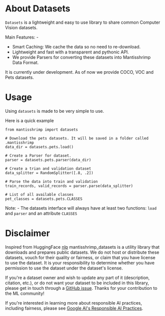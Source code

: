 # About Datasets

`Datasets` is a lightweight and easy to use library to share common Computer Vision datasets.

Main Features: -
- Smart Caching: We cache the data so no need to re-download.
- Lightweight and fast with a transparent and pythonic API.
- We provide Parsers for converting these datasets into Mantisshrimp Data Format.

It is currently under development. As of now we provide COCO, VOC and Pets datasets.

# Usage

Using `datasets` is made to be very simple to use.

Here is a quick example

```
from mantisshrimp import datasets

# Download the pets datasets. It will be saved in a folder called .mantisshrimp
data_dir = datasets.pets.load()

# Create a Parser for dataset.
parser = datasets.pets.parser(data_dir)

# Create a trian and validation dataset
data_splitter = RandomSplitter([.8, .2])

# Parse the data into train and validation
train_records, valid_records = parser.parse(data_splitter)

# List of all available classes
pet_classes = datasets.pets.CLASSES

```
Note: - The datasets interface will always have at least two functions: `load` and `parser` and an attribute `CLASSES`


# Disclaimer

Inspired from HuggingFace [nlp](https://github.com/huggingface/nlp) mantisshrimp_datasets is a utility library that downloads and prepares public datasets. We do not host or distribute these datasets, vouch for their quality or fairness, or claim that you have license to use the dataset. It is your responsibility to determine whether you have permission to use the dataset under the dataset's license.

If you're a dataset owner and wish to update any part of it (description, citation, etc.), or do not want your dataset to be included in this library, please get in touch through a [GitHub issue](https://github.com/airctic/mantisshrimp/issues). Thanks for your contribution to the ML community!

If you're interested in learning more about responsible AI practices, including fairness, please see [Google AI's Responsible AI Practices](https://ai.google/responsibilities/responsible-ai-practices/).